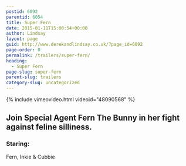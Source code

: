 ```yaml
---
postid: 6092
parentid: 6054
title: Super Fern
date: 2015-01-11T15:00:54+00:00
author: Lindsay
layout: page
guid: http://www.derekandlindsay.co.uk/?page_id=6092
page-order: 0
permalink: /trailers/super-fern/
heading:
  - Super Fern
page-slug: super-fern
parent-slug: trailers
category-slug: uncategorized
---
```

{% include vimeovideo.html videoid="48090568" %}

## Join Special Agent Fern The Bunny in her fight against feline silliness.

### Staring:

Fern, Inkie & Cubbie